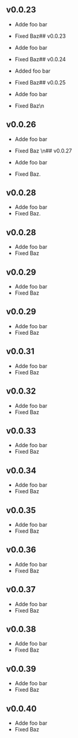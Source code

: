 
## v0.0.23


- Adde foo bar
- Fixed Baz## v0.0.23


- Adde foo bar
- Fixed Baz## v0.0.24


- Added foo bar
- Fixed Baz## v0.0.25


- Adde foo bar
- Fixed Baz\n          
## v0.0.26


- Adde foo bar
- Fixed Baz
\n## v0.0.27


- Adde foo bar
- Fixed Baz.          
## v0.0.28


- Adde foo bar
- Fixed Baz.          
## v0.0.28


- Adde foo bar
- Fixed Baz<br />          
## v0.0.29


- Adde foo bar
- Fixed Baz<br />          
## v0.0.29


- Adde foo bar
- Fixed Baz<br />          
## v0.0.31


- Adde foo bar
- Fixed Baz<br />          
## v0.0.32


- Adde foo bar
- Fixed Baz<br />          
## v0.0.33


- Adde foo bar
- Fixed Baz<br />          
## v0.0.34


- Adde foo bar
- Fixed Baz<br />          
## v0.0.35


- Adde foo bar
- Fixed Baz<br />          
## v0.0.36


- Adde foo bar
- Fixed Baz<br />          
## v0.0.37


- Adde foo bar
- Fixed Baz<br />          
## v0.0.38


- Adde foo bar
- Fixed Baz<br />          
## v0.0.39


- Adde foo bar
- Fixed Baz<br />          
## v0.0.40


- Adde foo bar
- Fixed Baz